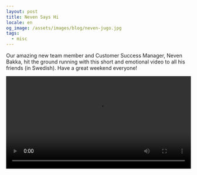 ```yaml
---
layout: post
title: Neven Says Hi
locale: en
og_image: /assets/images/blog/neven-jugo.jpg
tags:
  - misc
---
```


Our amazing new team member and Customer Success Manager, Neven Bakka, hit the ground running with this short and emotional video to all his friends (in Swedish). Have a great weekend everyone!

<video width="100%" controls src="/assets/videos/neven-clip.mp4"></video>
